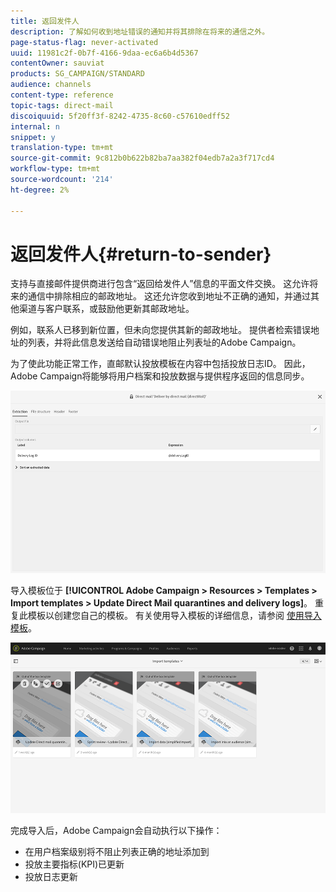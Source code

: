 ```yaml
---
title: 返回发件人
description: 了解如何收到地址错误的通知并将其排除在将来的通信之外。
page-status-flag: never-activated
uuid: 11981c2f-0b7f-4166-9daa-ec6a6b4d5367
contentOwner: sauviat
products: SG_CAMPAIGN/STANDARD
audience: channels
content-type: reference
topic-tags: direct-mail
discoiquuid: 5f20ff3f-8242-4735-8c60-c57610edff52
internal: n
snippet: y
translation-type: tm+mt
source-git-commit: 9c812b0b622b82ba7aa382f04edb7a2a3f717cd4
workflow-type: tm+mt
source-wordcount: '214'
ht-degree: 2%

---
```



# 返回发件人{#return-to-sender}

支持与直接邮件提供商进行包含“返回给发件人”信息的平面文件交换。 这允许将来的通信中排除相应的邮政地址。 这还允许您收到地址不正确的通知，并通过其他渠道与客户联系，或鼓励他更新其邮政地址。

例如，联系人已移到新位置，但未向您提供其新的邮政地址。 提供者检索错误地址的列表，并将此信息发送给自动错误地阻止列表址的Adobe Campaign。

为了使此功能正常工作，直邮默认投放模板在内容中包括投放日志ID。 因此，Adobe Campaign将能够将用户档案和投放数据与提供程序返回的信息同步。

![](assets/direct_mail_return_sender_1.png)

导入模板位于 **[!UICONTROL Adobe Campaign > Resources > Templates > Import templates > Update Direct Mail quarantines and delivery logs]**。 重复此模板以创建您自己的模板。 有关使用导入模板的详细信息，请参阅 [使用导入模板](../../automating/using/importing-data-with-import-templates.md#setting-up-import-templates)。

![](assets/direct_mail_return_sender_2.png)

完成导入后，Adobe Campaign会自动执行以下操作：

* 在用户档案级别将不阻止列表正确的地址添加到
* 投放主要指标(KPI)已更新
* 投放日志更新
